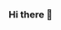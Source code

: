 ### Hi there 👋

<!--
**Cyr-dcx/Cyr-dcx** is a ✨ _special_ ✨ repository because its `README.md` (this file) appears on your GitHub profile.

Here are some ideas to get you started:

- ⚡ I’m currently a student at Openclassrooms as Machine Learning Engineer
- 😄 I’m a data scientist at RATP group
